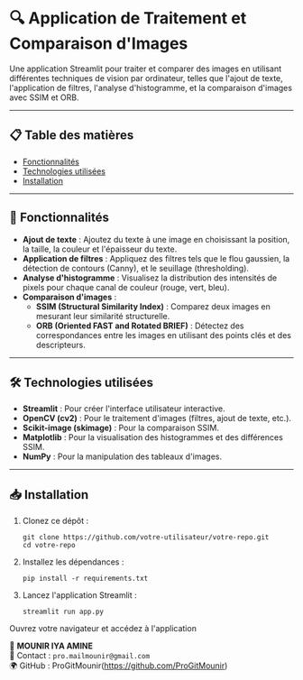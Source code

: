 # 🔍 Application de Traitement et Comparaison d'Images

Une application Streamlit pour traiter et comparer des images en utilisant différentes techniques de vision par ordinateur, telles que l'ajout de texte, l'application de filtres, l'analyse d'histogramme, et la comparaison d'images avec SSIM et ORB.

---

## 📋 Table des matières
- [Fonctionnalités](#-fonctionnalités)
- [Technologies utilisées](#-technologies-utilisées)
- [Installation](#-installation)

---

## 🚀 Fonctionnalités

- **Ajout de texte** : Ajoutez du texte à une image en choisissant la position, la taille, la couleur et l'épaisseur du texte.
- **Application de filtres** : Appliquez des filtres tels que le flou gaussien, la détection de contours (Canny), et le seuillage (thresholding).
- **Analyse d'histogramme** : Visualisez la distribution des intensités de pixels pour chaque canal de couleur (rouge, vert, bleu).
- **Comparaison d'images** :
  - **SSIM (Structural Similarity Index)** : Comparez deux images en mesurant leur similarité structurelle.
  - **ORB (Oriented FAST and Rotated BRIEF)** : Détectez des correspondances entre les images en utilisant des points clés et des descripteurs.

---

## 🛠️ Technologies utilisées

- **Streamlit** : Pour créer l'interface utilisateur interactive.
- **OpenCV (cv2)** : Pour le traitement d'images (filtres, ajout de texte, etc.).
- **Scikit-image (skimage)** : Pour la comparaison SSIM.
- **Matplotlib** : Pour la visualisation des histogrammes et des différences SSIM.
- **NumPy** : Pour la manipulation des tableaux d'images.

---

## 📥 Installation

1. Clonez ce dépôt :
   ```
   git clone https://github.com/votre-utilisateur/votre-repo.git
   cd votre-repo
   
2. Installez les dépendances :
    ```
    pip install -r requirements.txt

3. Lancez l'application Streamlit :
    ```
    streamlit run app.py
    
Ouvrez votre navigateur et accédez à l'application

👤 **MOUNIR IYA AMINE**  
📧 Contact : `pro.mailmounir@gmail.com`  
🌍 GitHub : ProGitMounir(https://github.com/ProGitMounir)


